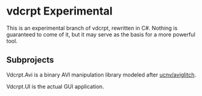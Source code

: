 # vdcrpt Experimental

This is an experimental branch of vdcrpt, rewritten in C#. Nothing is
guaranteed to come of it, but it may serve as the basis for a more powerful
tool.

## Subprojects

Vdcrpt.Avi is a binary AVI manipulation library modeled after
[ucnv/aviglitch].

Vdcrpt.UI is the actual GUI application.

[ucnv/aviglitch]: https://github.com/ucnv/aviglitch/blob/master/lib/aviglitch/frames.rb

